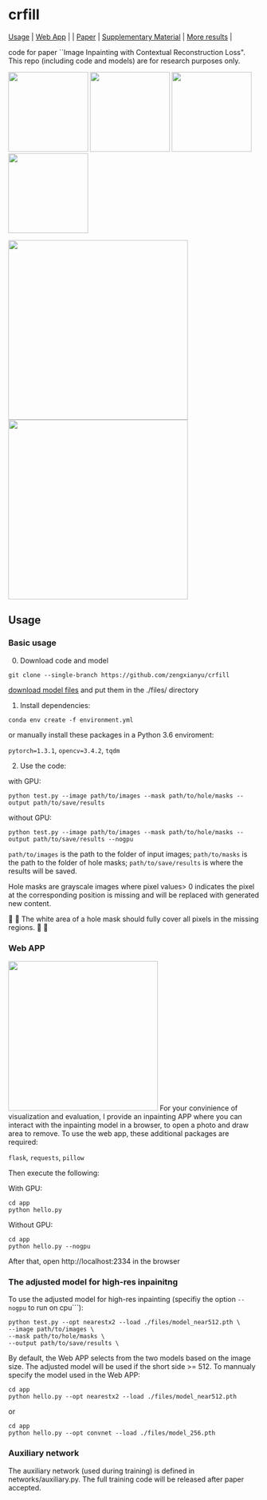 # crfill

[Usage](#basic-usage) | [Web App](#web-app) | | [Paper](https://arxiv.org/pdf/2011.12836.pdf) | [Supplementary Material](https://maildluteducn-my.sharepoint.com/:b:/g/personal/zengyu_mail_dlut_edu_cn/Eda8Q_v7OSNMj0nr2iG7TmABvxLOtAPwVDdk5mjl7c-IFw?e=Cvki0I) | [More results](viscmp.md) |

code for paper ``Image Inpainting with Contextual Reconstruction Loss". This repo (including code and models) are for research purposes only. 

<img src="https://s3.ax1x.com/2020/11/27/DrVxIO.png" width="160"> <img src="https://s3.ax1x.com/2020/11/27/DrZ9RH.png" width="160"> 
<img src="https://s3.ax1x.com/2020/11/27/DrZlyn.png" width="160"> <img src="https://s3.ax1x.com/2020/11/27/DrZGwV.png" width="160"> 

<img src="https://s3.ax1x.com/2020/11/27/DrZtFU.png" width="360"> <img src="https://s3.ax1x.com/2020/11/27/DrZdSJ.png" width="360"> 

## Usage
### Basic usage
0. Download code and model
```
git clone --single-branch https://github.com/zengxianyu/crfill
```
[download model files](https://maildluteducn-my.sharepoint.com/:f:/g/personal/zengyu_mail_dlut_edu_cn/EsCtYO-QzNRKvnpxKq3KeD8B8vCBQXaNEMUEmWlsaLyJSQ?e=9cEfBJ) and put them in the ./files/ directory

1. Install dependencies:
```
conda env create -f environment.yml
```
or manually install these packages in a Python 3.6 enviroment: 

```pytorch=1.3.1```, ```opencv=3.4.2```, ```tqdm```


2. Use the code:

with GPU:
```
python test.py --image path/to/images --mask path/to/hole/masks --output path/to/save/results
```
without GPU:
```
python test.py --image path/to/images --mask path/to/hole/masks --output path/to/save/results --nogpu
```
```path/to/images``` is the path to the folder of input images; ```path/to/masks``` is the path to the folder of hole masks; ```path/to/save/results``` is where the results will be saved. 

Hole masks are grayscale images where pixel values> 0 indicates the pixel at the corresponding position is missing and will be replaced with generated new content. 

:mega: :mega: The white area of a hole mask should fully cover all pixels in the missing regions. :mega: :mega:

### Web APP
<img src="https://s3.ax1x.com/2020/11/27/DrVLs1.png" width=300>
For your convinience of visualization and evaluation, I provide an inpainting APP where you can interact with the inpainting model in a browser, to open a photo and draw area to remove. To use the web app, these additional packages are required: 

```flask```, ```requests```, ```pillow```

Then execute the following:

With GPU:
```
cd app
python hello.py
```

Without GPU:
```
cd app
python hello.py --nogpu
```

After that, open http://localhost:2334 in the browser

### The adjusted model for high-res inpainitng
To use the adjusted model for high-res inpainting (specifiy the option ```--nogpu``` to run on cpu```):
```
python test.py --opt nearestx2 --load ./files/model_near512.pth \
--image path/to/images \
--mask path/to/hole/masks \
--output path/to/save/results \
```

By default, the Web APP selects from the two models based on the image size. The adjusted model will be used if the short side >= 512. To mannualy specify the model used in the Web APP:
```
cd app
python hello.py --opt nearestx2 --load ./files/model_near512.pth
```
or
```
cd app
python hello.py --opt convnet --load ./files/model_256.pth
```

### Auxiliary network
The auxiliary network (used during training) is defined in networks/auxiliary.py. The full training code will be released after paper accepted. 



